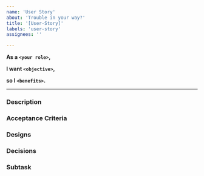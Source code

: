 ```yaml
---
name: 'User Story'
about: 'Trouble in your way?'
title: '[User-Story]'
labels: 'user-story'
assignees: ''

---
```



**As a `<your role>`,**

**I want `<objective>`,**

**so I `<benefits>`.**

--- 

### Description
<!-- Short and concise description -->


### Acceptance Criteria
<!-- Acceptance criteria -->

### Designs
<!-- Designs relating to this story -->

### Decisions
<!-- Any important decisions -->

### Subtask
<!-- What work need to be done to complete this story -->
